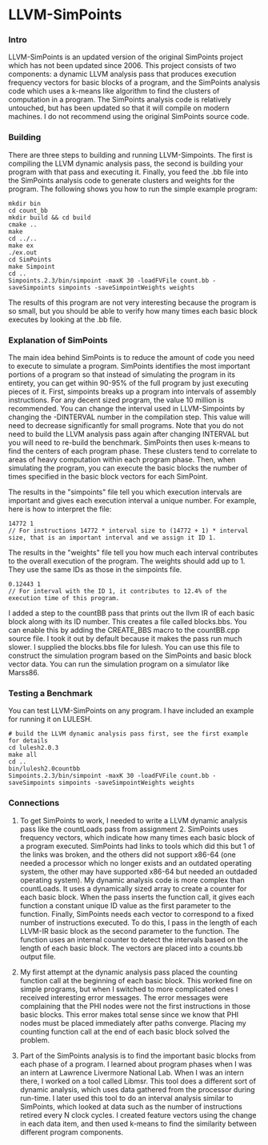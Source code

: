 # LLVM-SimPoints
### Intro
LLVM-SimPoints is an updated version of the original SimPoints project which has not been updated since 2006. This project consists of two components: a dynamic LLVM analysis pass that produces execution frequency vectors for basic blocks of a program, and the SimPoints analysis code which uses a k-means like algorithm to find the clusters of computation in a program. The SimPoints analysis code is relatively untouched, but has been updated so that it will compile on modern machines. I do not recommend using the original SimPoints source code.

### Building
There are three steps to building and running LLVM-Simpoints. The first is compiling the LLVM dynamic analysis pass, the second is building your program with that pass and executing it. Finally, you feed the .bb file into the SimPoints analysis code to generate clusters and weights for the program. The following shows you how to run the simple example program:

```
mkdir bin
cd count_bb
mkdir build && cd build
cmake ..
make
cd ../..
make ex
./ex.out
cd SimPoints
make Simpoint
cd ..
Simpoints.2.3/bin/simpoint -maxK 30 -loadFVFile count.bb -saveSimpoints simpoints -saveSimpointWeights weights
```

The results of this program are not very interesting because the program is so small, but you should be able to verify how many times each basic block executes by looking at the .bb file.

### Explanation of SimPoints
The main idea behind SimPoints is to reduce the amount of code you need to execute to simulate a program. SimPoints identifies the most important portions of a program so that instead of simulating the program in its entirety, you can get within 90-95% of the full program by just executing pieces of it. First, simpoints breaks up a program into intervals of assembly instructions. For any decent sized program, the value 10 million is recommended. You can change the interval used in LLVM-Simpoints by changing the -DINTERVAL number in the compilation step. This value will need to decrease significantly for small programs. Note that you do not need to build the LLVM analysis pass again after changing INTERVAL but you will need to re-build the benchmark. SimPoints then uses k-means to find the centers of each program phase. These clusters tend to correlate to areas of heavy computation within each program phase. Then, when simulating the program, you can execute the basic blocks the number of times specified in the basic block vectors for each SimPoint.

The results in the "simpoints" file tell you which execution intervals are important and gives each execution interval a unique number. For example, here is how to interpret the file:
```
14772 1
// For instructions 14772 * interval size to (14772 + 1) * interval size, that is an important interval and we assign it ID 1.
```

The results in the "weights" file tell you how much each interval contributes to the overall execution of the program. The weights should add up to 1. They use the same IDs as those in the simpoints file.
```
0.12443 1
// For interval with the ID 1, it contributes to 12.4% of the execution time of this program.
```

I added a step to the countBB pass that prints out the llvm IR of each basic block along with its ID number. This creates a file called blocks.bbs. You can enable this by adding the CREATE_BBS macro to the countBB.cpp source file. I took it out by default because it makes the pass run much slower. I supplied the blocks.bbs file for lulesh. You can use this file to construct the simulation program based on the SimPoints and basic block vector data. You can run the simulation program on a simulator like Marss86.

### Testing a Benchmark
You can test LLVM-SimPoints on any program. I have included an example for running it on LULESH.
```
# build the LLVM dynamic analysis pass first, see the first example for details
cd lulesh2.0.3
make all
cd ..
bin/lulesh2.0countbb
Simpoints.2.3/bin/simpoint -maxK 30 -loadFVFile count.bb -saveSimpoints simpoints -saveSimpointWeights weights
```

### Connections
1. To get SimPoints to work, I needed to write a LLVM dynamic analysis pass like the countLoads pass from assignment 2. SimPoints uses frequency vectors, which indicate how many times each basic block of a program executed. SimPoints had links to tools which did this but 1 of the links was broken, and the others did not support x86-64 (one needed a processor which no longer exists and an outdated operating system, the other may have supported x86-64 but needed an outdaded operating system). My dynamic analysis code is more complex than countLoads. It uses a dynamically sized array to create a counter for each basic block. When the pass inserts the function call, it gives each function a constant unique ID value as the first parameter to the function. Finally, SimPoints needs each vector to correspond to a fixed number of instructions executed. To do this, I pass in the length of each LLVM-IR basic block as the second parameter to the function. The function uses an internal counter to detect the intervals based on the length of each basic block. The vectors are placed into a counts.bb output file.

2. My first attempt at the dynamic analysis pass placed the counting function call at the beginning of each basic block. This worked fine on simple programs, but when I switched to more complicated ones I received interesting error messages. The error messages were complaining that the PHI nodes were not the first instructions in those basic blocks. This error makes total sense since we know that PHI nodes must be placed immediately after paths converge. Placing my counting function call at the end of each basic block solved the problem.

3. Part of the SimPoints analysis is to find the important basic blocks from each phase of a program. I learned about program phases when I was an intern at Lawrence Livermore National Lab. When I was an intern there, I worked on a tool called Libmsr. This tool does a different sort of dynamic analysis, which uses data gathered from the processor during run-time. I later used this tool to do an interval analysis similar to SimPoints, which looked at data such as the number of instructions retired every N clock cycles. I created feature vectors using the change in each data item, and then used k-means to find the similarity between different program components.
